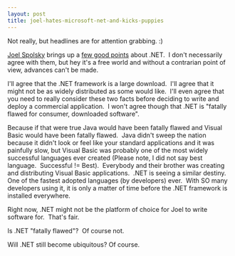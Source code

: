 ```yaml
---
layout: post
title: joel-hates-microsoft-net-and-kicks-puppies
---
```

Not really, but headlines are for attention grabbing. :)

[Joel Spolsky](http://www.joelonsoftware.com/index.html) brings up a
[few good points](http://www.joelonsoftware.com/items/2004/01/28.html)
about .NET.  I don't necessarily agree with them, but hey it's a free
world and without a contrarian point of view, advances can't be made. 

I'll agree that the .NET framework is a large download.  I'll agree that
it might not be as widely distributed as some would like.  I'll even
agree that you need to really consider these two facts before deciding
to write and deploy a commercial application.  I won't agree though that
.NET is "fatally flawed for consumer, downloaded software". 

Because if that were true Java would have been fatally flawed and Visual
Basic would have been fatally flawed.  Java didn't sweep the nation
because it didn't look or feel like your standard applications and it
was painfully slow, but Visual Basic was probably one of the most widely
successful languages ever created (Please note, I did not say best
language.  Successful != Best).  Everybody and their brother was
creating and distributing Visual Basic applications.  .NET is seeing a
similar destiny.  One of the fastest adopted languages (by developers)
ever.  With SO many developers using it, it is only a matter of time
before the .NET framework is installed everywhere.

Right now, .NET might not be the platform of choice for Joel to write
software for.  That's fair.

Is .NET "fatally flawed"?  Of course not.

Will .NET still become ubiquitous? Of course. 
